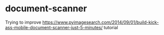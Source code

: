 # document-scanner
Trying to improve https://www.pyimagesearch.com/2014/09/01/build-kick-ass-mobile-document-scanner-just-5-minutes/ tutorial
